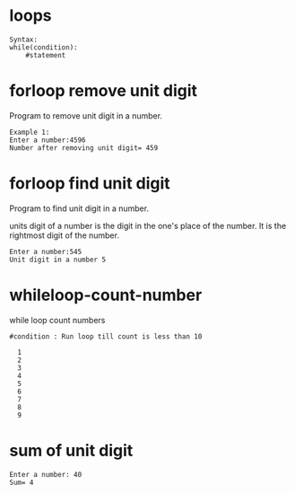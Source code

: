 # loops

    Syntax:
    while(condition):
        #statement

# forloop remove unit digit
Program to remove unit digit in a number.

    Example 1:
    Enter a number:4596 
    Number after removing unit digit= 459

# forloop find unit digit
Program to find unit digit in a number.

units digit of a number is the digit in the one's place of the number. It is the rightmost digit of the number.

    Enter a number:545
    Unit digit in a number 5
    

# whileloop-count-number
while loop count numbers

    #condition : Run loop till count is less than 10

      1
      2
      3
      4
      5
      6
      7
      8
      9

#  sum of unit digit
    Enter a number: 40
    Sum= 4





